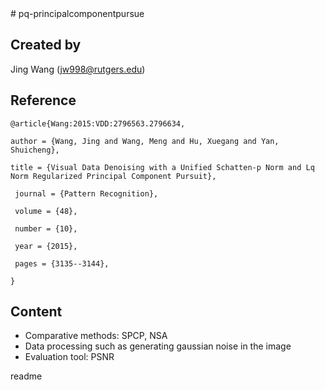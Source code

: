 <snippet>
  <content>
# pq-principalcomponentpursue

## Created by 

Jing Wang (jw998@rutgers.edu)

## Reference
```
@article{Wang:2015:VDD:2796563.2796634,
 
author = {Wang, Jing and Wang, Meng and Hu, Xuegang and Yan, Shuicheng},
 
title = {Visual Data Denoising with a Unified Schatten-p Norm and Lq Norm Regularized Principal Component Pursuit},

 journal = {Pattern Recognition},

 volume = {48},

 number = {10},

 year = {2015},

 pages = {3135--3144},
 
} 
```

## Content

* Comparative methods: SPCP, NSA
* Data processing such as generating gaussian noise in the image
* Evaluation tool: PSNR
</content>
  <tabTrigger>readme</tabTrigger>
</snippet>